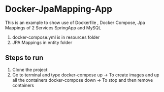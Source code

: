 # Docker-JpaMapping-App
This is an example to show use of Dockerfile , Docker Compose, Jpa Mappings of 2 Services SpringApp and MySQL

1. docker-compose.yml is in resources folder
2. JPA Mappings in entity folder

## Steps to run
1. Clone the project 
2. Go to terminal and type 
    docker-compose up -> To create images and up all the containers
    docker-compose down -> To stop and then remove containers

